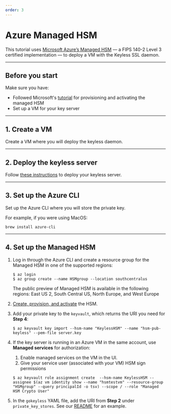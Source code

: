 ```yaml
---
order: 3
---
```


# Azure Managed HSM

This tutorial uses <a href="https://azure.microsoft.com/en-us/updates/akv-managed-hsm-public-preview/">Microsoft Azure’s Managed HSM</a> — a FIPS 140-2 Level 3 certified implementation — to deploy a VM with the Keyless SSL daemon.

---

## Before you start

Make sure you have:
- Followed Microsoft's <a href="https://docs.microsoft.com/en-us/azure/key-vault/managed-hsm/quick-create-cli">tutorial</a> for provisioning and activating the managed HSM
- Set up a VM for your key server

---

## 1. Create a VM

Create a VM where you will deploy the keyless daemon.

---

## 2. Deploy the keyless server

Follow [these instructions](../../configuration#key-server) to deploy your keyless server.

---

## 3. Set up the Azure CLI

Set up the Azure CLI where you will store the private key.

For example, if you were using MacOS:
```
brew install azure-cli
```

---

## 4. Set up the Managed HSM

1. Log in through the Azure CLI and create a resource group for the Managed HSM in one of the supported regions:
    ```
    $ az login
    $ az group create --name HSMgroup --location southcentralus
    ```
    <Aside type="note" header="Note:">The public preview of Managed HSM is available in the following regions: East US 2, South Central US, North Europe, and West Europe</Aside>

1. [Create, provision, and activate](https://docs.microsoft.com/en-us/azure/key-vault/managed-hsm/quick-create-cli) the HSM.
1. Add your private key to the `keyvault`, which returns the URI you need for **Step 4**:
    ```
    $ az keyvault key import --hsm-name "KeylessHSM" --name "hsm-pub-keyless" --pem-file server.key
    ```

1. If the key server is running in an Azure VM in the same account, use **Managed services** for authorization:
    1. Enable managed services on the VM in the UI.
    1. Give your service user (associated with your VM) HSM sign permissions
    ```
    $ az keyvault role assignment create  --hsm-name KeylessHSM --assignee $(az vm identity show --name "hsmtestvm" --resource-group "HSMgroup" --query principalId -o tsv) --scope / --role "Managed HSM Crypto User"
    ```
1. In the `gokeyless` YAML file, add the URI from **Step 2** under `private_key_stores`. See our [README](https://github.com/cloudflare/gokeyless/blob/5a7af439328ad77fbec14d5bbe14a12ef6890851/README.md#azure-key-store-or-managed-hsm) for an example.